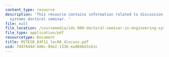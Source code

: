 ```yaml
---
content_type: resource
description: 'This resource contains information related to discussion notes on engineering
  systems doctoral seminar. '
file: null
file_location: /coursemedia/ids-900-doctoral-seminar-in-engineering-systems-fall-2011/7d47644db86c04e21336ead04bd3cb1c_MITESD_83F11_lec08_discuss.pdf
file_type: application/pdf
resourcetype: Document
title: MITESD_83F11_lec08_discuss.pdf
uid: 7d47644d-b86c-04e2-1336-ead04bd3cb1c
---
```


